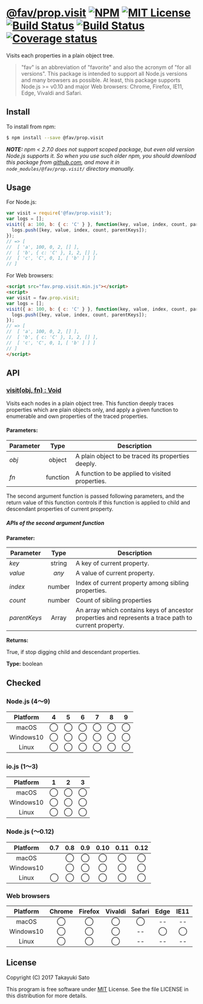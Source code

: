 # [@fav/prop.visit][repo-url] [![NPM][npm-img]][npm-url] [![MIT License][mit-img]][mit-url] [![Build Status][travis-img]][travis-url] [![Build Status][appveyor-img]][appveyor-url] [![Coverage status][coverage-img]][coverage-url]

Visits each properties in a plain object tree.

> "fav" is an abbreviation of "favorite" and also the acronym of "for all versions".
> This package is intended to support all Node.js versions and many browsers as possible.
> At least, this package supports Node.js >= v0.10 and major Web browsers: Chrome, Firefox, IE11, Edge, Vivaldi and Safari.


## Install

To install from npm:

```sh
$ npm install --save @fav/prop.visit
```

***NOTE:*** *npm < 2.7.0 does not support scoped package, but even old version Node.js supports it. So when you use such older npm, you should download this package from [github.com][repo-url], and move it in `node_modules/@fav/prop.visit/` directory manually.*


## Usage

For Node.js:

```js
var visit = require('@fav/prop.visit');
var logs = [];
visit({ a: 100, b: { c: 'C' } }, function(key, value, index, count, parentKeys) {
  logs.push([key, value, index, count, parentKeys]);
});
// => [
//  [ 'a', 100, 0, 2, [] ],
//  [ 'b', { c: 'C' }, 1, 2, [] ],
//  [ 'c', 'C', 0, 1, [ 'b' ] ] ]
// ]
```

For Web browsers:

```html
<script src="fav.prop.visit.min.js"></script>
<script>
var visit = fav.prop.visit;
var logs = [];
visit({ a: 100, b: { c: 'C' } }, function(key, value, index, count, parentKeys) {
  logs.push([key, value, index, count, parentKeys]);
});
// => [
//  [ 'a', 100, 0, 2, [] ],
//  [ 'b', { c: 'C' }, 1, 2, [] ],
//  [ 'c', 'C', 0, 1, [ 'b' ] ] ]
// ]
</script>
```


## API

### <u>visit(obj, fn) : Void</u>

Visits each nodes in a plain object tree.
This function deeply traces properties which are plain objects only, and apply a given function to enumerable and own properties of the traced properties.

#### Parameters:

| Parameter |   Type   | Description                                        |
|-----------|:--------:|----------------------------------------------------|
| *obj*     | object   | A plain object to be traced its properties deeply. |
| *fn*      | function | A function to be applied to visited properties.    | 

The second argument function is passed following parameters, and the return value of this function controls if this function is applied to child and descendant properties of current property.

##### APIs of the second argument function

**Parameter:**

| Parameter |   Type   | Description                             |
|-----------|:--------:|-----------------------------------------|
| *key*     | string   | A key of current property.              |
| *value*   | *any*    | A value of current property.            |
| *index*   | number   | Index of current property among sibling properties. |
| *count*   | number   | Count of sibling properties             |
| *parentKeys* | Array | An array which contains keys of ancestor properties and represents a trace path to current property. | 

**Returns:**

True, if stop digging child and descendant properties.

**Type:** boolean

## Checked                                                                      

### Node.js (4〜9)

| Platform  |   4    |   5    |   6    |   7    |   8    |   9    |
|:---------:|:------:|:------:|:------:|:------:|:------:|:------:|
| macOS     |&#x25ef;|&#x25ef;|&#x25ef;|&#x25ef;|&#x25ef;|&#x25ef;|
| Windows10 |&#x25ef;|&#x25ef;|&#x25ef;|&#x25ef;|&#x25ef;|&#x25ef;|
| Linux     |&#x25ef;|&#x25ef;|&#x25ef;|&#x25ef;|&#x25ef;|&#x25ef;|

### io.js (1〜3)

| Platform  |   1    |   2    |   3    |
|:---------:|:------:|:------:|:------:|
| macOS     |&#x25ef;|&#x25ef;|&#x25ef;|
| Windows10 |&#x25ef;|&#x25ef;|&#x25ef;|
| Linux     |&#x25ef;|&#x25ef;|&#x25ef;|

### Node.js (〜0.12)

| Platform  |  0.7   |  0.8   |  0.9   |  0.10  |  0.11  |  0.12  |
|:---------:|:------:|:------:|:------:|:------:|:------:|:------:|
| macOS     |        |&#x25ef;|&#x25ef;|&#x25ef;|&#x25ef;|&#x25ef;|
| Windows10 |        |&#x25ef;|&#x25ef;|&#x25ef;|&#x25ef;|&#x25ef;|
| Linux     |&#x25ef;|&#x25ef;|&#x25ef;|&#x25ef;|&#x25ef;|&#x25ef;|

### Web browsers

| Platform  | Chrome | Firefox | Vivaldi | Safari |  Edge  | IE11   |
|:---------:|:------:|:-------:|:-------:|:------:|:------:|:------:|
| macOS     |&#x25ef;|&#x25ef; |&#x25ef; |&#x25ef;|   --   |   --   |
| Windows10 |&#x25ef;|&#x25ef; |&#x25ef; |   --   |&#x25ef;|&#x25ef;|
| Linux     |&#x25ef;|&#x25ef; |&#x25ef; |   --   |   --   |   --   |


## License

Copyright (C) 2017 Takayuki Sato

This program is free software under [MIT][mit-url] License.
See the file LICENSE in this distribution for more details.

[repo-url]: https://github.com/sttk/fav-prop.visit/
[npm-img]: https://img.shields.io/badge/npm-v0.2.0-blue.svg
[npm-url]: https://www.npmjs.com/package/@fav/prop.visit
[mit-img]: https://img.shields.io/badge/license-MIT-green.svg
[mit-url]: https://opensource.org/licenses/MIT
[travis-img]: https://travis-ci.org/sttk/fav-prop.visit.svg?branch=master
[travis-url]: https://travis-ci.org/sttk/fav-prop.visit
[appveyor-img]: https://ci.appveyor.com/api/projects/status/github/sttk/fav-prop.visit?branch=master&svg=true
[appveyor-url]: https://ci.appveyor.com/project/sttk/fav-prop-visit
[coverage-img]: https://coveralls.io/repos/github/sttk/fav-prop.visit/badge.svg?branch=master
[coverage-url]: https://coveralls.io/github/sttk/fav-prop.visit?branch=master
